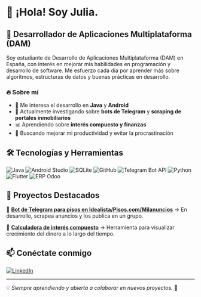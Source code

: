 # 👋 ¡Hola! Soy Julia.  

## 🚀 Desarrollador de Aplicaciones Multiplataforma (DAM) 

Soy estudiante de Desarrollo de Aplicaciones Multiplataforma (DAM) en España, con interés en mejorar mis habilidades en programación y desarrollo de software. Me esfuerzo cada día por aprender más sobre algoritmos, estructuras de datos y buenas prácticas en desarrollo.

### 🔥 Sobre mí
- 📱 Me interesa el desarrollo en **Java** y **Android**
- 🤖 Actualmente investigando sobre **bots de Telegram** y **scraping de portales inmobiliarios**
- 📊 Aprendiendo sobre **interés compuesto y finanzas**
- 🎯 Buscando mejorar mi productividad y evitar la procrastinación

## 🛠️ Tecnologías y Herramientas
![Java](https://img.shields.io/badge/Java-%23ED8B00.svg?style=for-the-badge&logo=java&logoColor=white)
![Android Studio](https://img.shields.io/badge/Android%20Studio-3DDC84?style=for-the-badge&logo=android-studio&logoColor=white)
![SQLite](https://img.shields.io/badge/SQLite-003B57?style=for-the-badge&logo=sqlite&logoColor=white)
![GitHub](https://img.shields.io/badge/GitHub-181717?style=for-the-badge&logo=github&logoColor=white)
![Telegram Bot API](https://img.shields.io/badge/Telegram-Bots-blue?style=for-the-badge&logo=telegram)
![Python](https://img.shields.io/badge/Python-3776AB?style=for-the-badge&logo=python&logoColor=white)
![Flutter](https://img.shields.io/badge/Flutter-02569B?style=for-the-badge&logo=flutter&logoColor=white)
![ERP Odoo](https://img.shields.io/badge/Odoo-512DA8?style=for-the-badge&logo=odoo&logoColor=white)

## 📌 Proyectos Destacados
🔹 [**Bot de Telegram para pisos en Idealista/Pisos.com/Milanuncios**](#) → En desarrollo, scrapea anuncios y los publica en un grupo.

<!--🔹 [**Mi primera app Android**](#) → Proyecto en Java para gestionar tareas diarias. -->

🔹 [**Calculadora de interés compuesto**](#) → Herramienta para visualizar crecimiento del dinero a lo largo del tiempo.

## 📫 Conéctate conmigo
[![LinkedIn](https://img.shields.io/badge/LinkedIn-0A66C2?style=for-the-badge&logo=linkedin&logoColor=white)](https://www.linkedin.com/in/shevchenkoiuliia/)  

---
💡 *Siempre aprendiendo y abierta a colaborar en nuevos proyectos.* 🚀


<!--
**jshevvik/jshevvik** is a ✨ _special_ ✨ repository because its `README.md` (this file) appears on your GitHub profile.

Here are some ideas to get you started:

- 🔭 I’m currently working on ...
- 🌱 I’m currently learning ...
- 👯 I’m looking to collaborate on ...
- 🤔 I’m looking for help with ...
- 💬 Ask me about ...
- 📫 How to reach me: ...
- 😄 Pronouns: ...
- ⚡ Fun fact: ...
-->
